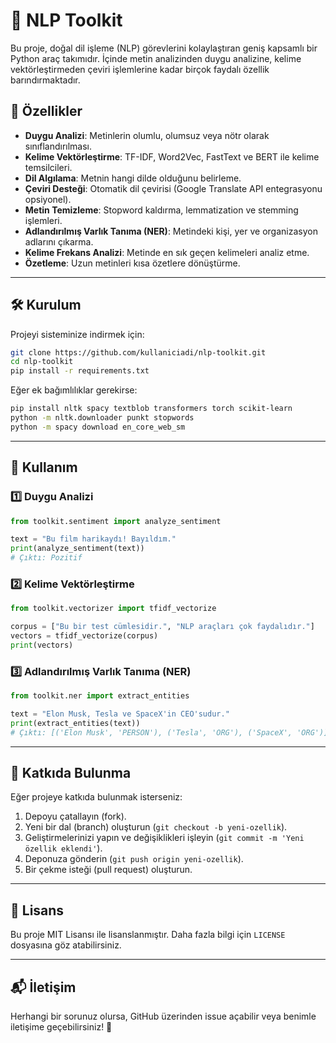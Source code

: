 # 🧠 NLP Toolkit

Bu proje, doğal dil işleme (NLP) görevlerini kolaylaştıran geniş kapsamlı bir Python araç takımıdır. İçinde metin analizinden duygu analizine, kelime vektörleştirmeden çeviri işlemlerine kadar birçok faydalı özellik barındırmaktadır.

## 🚀 Özellikler

- **Duygu Analizi**: Metinlerin olumlu, olumsuz veya nötr olarak sınıflandırılması.
- **Kelime Vektörleştirme**: TF-IDF, Word2Vec, FastText ve BERT ile kelime temsilcileri.
- **Dil Algılama**: Metnin hangi dilde olduğunu belirleme.
- **Çeviri Desteği**: Otomatik dil çevirisi (Google Translate API entegrasyonu opsiyonel).
- **Metin Temizleme**: Stopword kaldırma, lemmatization ve stemming işlemleri.
- **Adlandırılmış Varlık Tanıma (NER)**: Metindeki kişi, yer ve organizasyon adlarını çıkarma.
- **Kelime Frekans Analizi**: Metinde en sık geçen kelimeleri analiz etme.
- **Özetleme**: Uzun metinleri kısa özetlere dönüştürme.

---

## 🛠️ Kurulum

Projeyi sisteminize indirmek için:

```bash
git clone https://github.com/kullaniciadi/nlp-toolkit.git
cd nlp-toolkit
pip install -r requirements.txt
```

Eğer ek bağımlılıklar gerekirse:

```bash
pip install nltk spacy textblob transformers torch scikit-learn
python -m nltk.downloader punkt stopwords
python -m spacy download en_core_web_sm
```

---

## 📌 Kullanım

### **1️⃣ Duygu Analizi**

```python
from toolkit.sentiment import analyze_sentiment

text = "Bu film harikaydı! Bayıldım."
print(analyze_sentiment(text))
# Çıktı: Pozitif
```

### **2️⃣ Kelime Vektörleştirme**

```python
from toolkit.vectorizer import tfidf_vectorize

corpus = ["Bu bir test cümlesidir.", "NLP araçları çok faydalıdır."]
vectors = tfidf_vectorize(corpus)
print(vectors)
```

### **3️⃣ Adlandırılmış Varlık Tanıma (NER)**

```python
from toolkit.ner import extract_entities

text = "Elon Musk, Tesla ve SpaceX'in CEO'sudur."
print(extract_entities(text))
# Çıktı: [('Elon Musk', 'PERSON'), ('Tesla', 'ORG'), ('SpaceX', 'ORG')]
```

---

## 🤝 Katkıda Bulunma

Eğer projeye katkıda bulunmak isterseniz:

1. Depoyu çatallayın (fork).
2. Yeni bir dal (branch) oluşturun (`git checkout -b yeni-ozellik`).
3. Geliştirmelerinizi yapın ve değişiklikleri işleyin (`git commit -m 'Yeni özellik eklendi'`).
4. Deponuza gönderin (`git push origin yeni-ozellik`).
5. Bir çekme isteği (pull request) oluşturun.

---

## 📜 Lisans

Bu proje MIT Lisansı ile lisanslanmıştır. Daha fazla bilgi için `LICENSE` dosyasına göz atabilirsiniz.

---

## 📬 İletişim

Herhangi bir sorunuz olursa, GitHub üzerinden issue açabilir veya benimle iletişime geçebilirsiniz! 🚀
